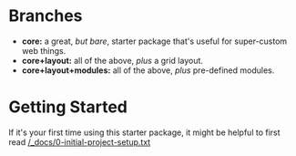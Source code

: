 # Branches

* **core:** a great, *but bare*, starter package that's useful for super-custom web things.
* **core+layout:** all of the above, *plus* a grid layout.
* **core+layout+modules:** all of the above, *plus* pre-defined modules.

# Getting Started

If it's your first time using this starter package, it might be helpful to first read [/_docs/0-initial-project-setup.txt](https://github.com/fromtheoutfit/starter/blob/core/_docs/0-initial-project-setup.txt)
